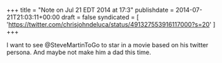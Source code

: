+++
title = "Note on Jul 21 EDT 2014 at 17:3"
publishdate = 2014-07-21T21:03:11+00:00
draft = false
syndicated = [ 'https://twitter.com/chrisjohndeluca/status/491327553916117000?s=20' ]
+++

I want to see @SteveMartinToGo to star in a movie based on his twitter persona. And maybe not make him a dad this time.
